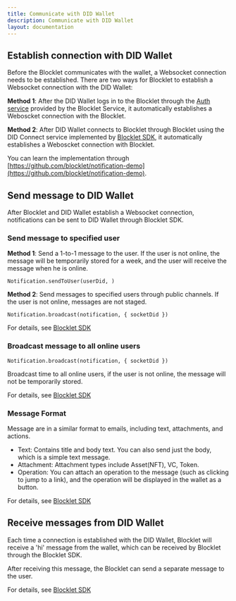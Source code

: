 ```yaml
---
title: Communicate with DID Wallet
description: Communicate with DID Wallet
layout: documentation
---
```


## Establish connection with DID Wallet

Before the Blocklet communicates with the wallet, a Websocket connection needs to be established. There are two ways for Blocklet to establish a Websocket connection with the DID Wallet:

**Method 1**: After the DID Wallet logs in to the Blocklet through the [Auth service](/guide/auth) provided by the Blocklet Service, it automatically establishes a Weboscket connection with the Blocklet.

**Method 2**: After DID Wallet connects to Blocklet through Blocklet using the DID Connect service implemented by [Blocklet SDK](/reference/blocklet-sdk#DID%20Connect), it automatically establishes a Weboscket connection with Blocklet.

You can learn the implementation through [https://github.com/blocklet/notification-demo](https://github.com/blocklet/notification-demo).

## Send message to DID Wallet

After Blocklet and DID Wallet establish a Websocket connection, notifications can be sent to DID Wallet through Blocklet SDK.

### Send message to specified user

**Method 1**: Send a 1-to-1 message to the user. If the user is not online, the message will be temporarily stored for a week, and the user will receive the message when he is online.

`Notification.sendToUser(userDid, )`

**Method 2**: Send messages to specified users through public channels. If the user is not online, messages are not staged.

`Notification.broadcast(notification, { socketDid })`

For details, see [Blocklet SDK](/reference/blocklet-sdk#Notification)

### Broadcast message to all online users

`Notification.broadcast(notification, { socketDid })`

Broadcast time to all online users, if the user is not online, the message will not be temporarily stored.

For details, see [Blocklet SDK](/reference/blocklet-sdk#Notification)

### Message Format

Message are in a similar format to emails, including text, attachments, and actions.

- Text: Contains title and body text. You can also send just the body, which is a simple text message.
- Attachment: Attachment types include Asset(NFT), VC, Token.
- Operation: You can attach an operation to the message (such as clicking to jump to a link), and the operation will be displayed in the wallet as a button.

For details, see [Blocklet SDK](/reference/blocklet-sdk#Notification)

## Receive messages from DID Wallet

Each time a connection is established with the DID Wallet, Blocklet will receive a 'hi' message from the wallet, which can be received by Blocklet through the Blocklet SDK.

After receiving this message, the Blocklet can send a separate message to the user.

For details, see [Blocklet SDK](/reference/blocklet-sdk#Notification)
